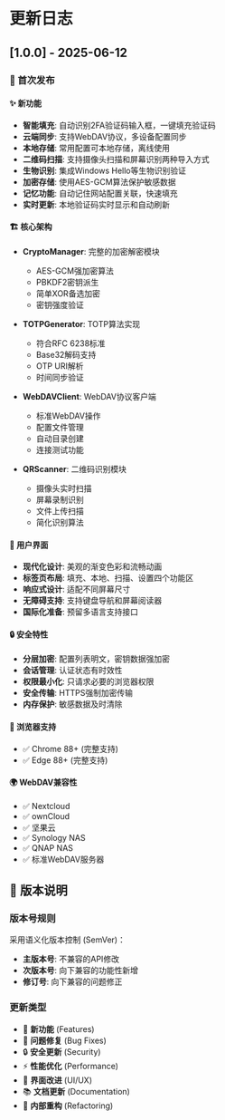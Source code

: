 # 更新日志

## [1.0.0] - 2025-06-12

### 🎉 首次发布

#### ✨ 新功能

- **智能填充**: 自动识别2FA验证码输入框，一键填充验证码
- **云端同步**: 支持WebDAV协议，多设备配置同步
- **本地存储**: 常用配置可本地存储，离线使用
- **二维码扫描**: 支持摄像头扫描和屏幕识别两种导入方式
- **生物识别**: 集成Windows Hello等生物识别验证
- **加密存储**: 使用AES-GCM算法保护敏感数据
- **记忆功能**: 自动记住网站配置关联，快速填充
- **实时更新**: 本地验证码实时显示和自动刷新

#### 🏗️ 核心架构

- **CryptoManager**: 完整的加密解密模块

  - AES-GCM强加密算法
  - PBKDF2密钥派生
  - 简单XOR备选加密
  - 密钥强度验证
- **TOTPGenerator**: TOTP算法实现

  - 符合RFC 6238标准
  - Base32解码支持
  - OTP URI解析
  - 时间同步验证
- **WebDAVClient**: WebDAV协议客户端

  - 标准WebDAV操作
  - 配置文件管理
  - 自动目录创建
  - 连接测试功能
- **QRScanner**: 二维码识别模块

  - 摄像头实时扫描
  - 屏幕录制识别
  - 文件上传扫描
  - 简化识别算法

#### 🎨 用户界面

- **现代化设计**: 美观的渐变色彩和流畅动画
- **标签页布局**: 填充、本地、扫描、设置四个功能区
- **响应式设计**: 适配不同屏幕尺寸
- **无障碍支持**: 支持键盘导航和屏幕阅读器
- **国际化准备**: 预留多语言支持接口

#### 🔒 安全特性

- **分层加密**: 配置列表明文，密钥数据强加密
- **会话管理**: 认证状态有时效性
- **权限最小化**: 只请求必要的浏览器权限
- **安全传输**: HTTPS强制加密传输
- **内存保护**: 敏感数据及时清除

#### 📱 浏览器支持

- ✅ Chrome 88+ (完整支持)
- ✅ Edge 88+ (完整支持)

#### 🌍 WebDAV兼容性

- ✅ Nextcloud
- ✅ ownCloud
- ✅ 坚果云
- ✅ Synology NAS
- ✅ QNAP NAS
- ✅ 标准WebDAV服务器

## 📝 版本说明

### 版本号规则

采用语义化版本控制 (SemVer)：

- **主版本号**: 不兼容的API修改
- **次版本号**: 向下兼容的功能性新增
- **修订号**: 向下兼容的问题修正

### 更新类型

- 🎉 **新功能** (Features)
- 🐛 **问题修复** (Bug Fixes)
- 🔒 **安全更新** (Security)
- ⚡ **性能优化** (Performance)
- 🎨 **界面改进** (UI/UX)
- 📚 **文档更新** (Documentation)
- 🔧 **内部重构** (Refactoring)
